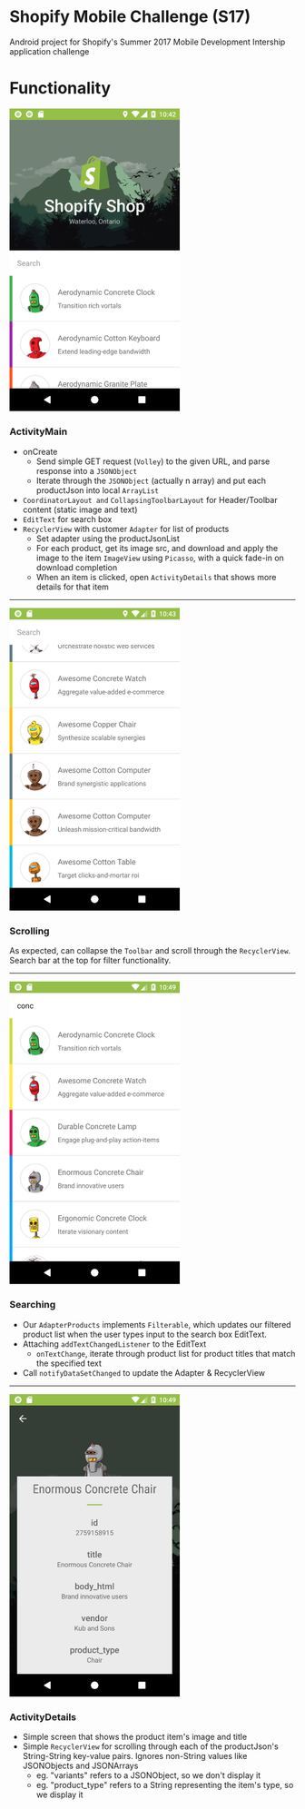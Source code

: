 # Shopify Mobile Challenge (S17)

Android project for Shopify's Summer 2017 Mobile Development Intership application challenge

# Functionality

<img src="https://github.com/ethansq/s17-shopify-mobile-challenge/blob/master/screens/1_main.png?raw=true" width="300">

### ActivityMain

* onCreate
  * Send simple GET request (`Volley`) to the given URL, and parse response into a `JSONObject`
  * Iterate through the `JSONObject` (actually n array) and put each productJson into local `ArrayList`
* `CoordinatorLayout and` `CollapsingToolbarLayout` for Header/Toolbar content (static image and text)
* `EditText` for search box
* `RecyclerView` with customer `Adapter` for list of products
  * Set adapter using the productJsonList
  * For each product, get its image src, and download and apply the image to the item `ImageView` using `Picasso`, with a quick fade-in on download completion
  * When an item is clicked, open `ActivityDetails` that shows more details for that item

<hr/>

<img src="https://github.com/ethansq/s17-shopify-mobile-challenge/blob/master/screens/2_scroll.png?raw=true" width="300">

### Scrolling

As expected, can collapse the `Toolbar` and scroll through the `RecyclerView`. Search bar at the top for filter functionality.

<hr/>

<img src="https://github.com/ethansq/s17-shopify-mobile-challenge/blob/master/screens/3_search.png?raw=true" width="300">

### Searching

* Our `AdapterProducts` implements `Filterable`, which updates our filtered product list when the user types input to the search box EditText.
* Attaching `addTextChangedListener` to the EditText
  * `onTextChange`, iterate through product list for product titles that match the specified text
* Call `notifyDataSetChanged` to update the Adapter & RecyclerView

<hr/>

<img src="https://github.com/ethansq/s17-shopify-mobile-challenge/blob/master/screens/4_details.png?raw=true" width="300">

### ActivityDetails

* Simple screen that shows the product item's image and title
* Simple `RecyclerView` for scrolling through each of the productJson's String-String key-value pairs. Ignores non-String values like JSONObjects and JSONArrays
  * eg. "variants" refers to a JSONObject, so we don't display it
  * eg. "product_type" refers to a String representing the item's type, so we display it
